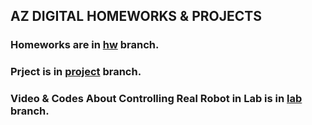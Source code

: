 ## AZ DIGITAL HOMEWORKS & PROJECTS
### Homeworks are in [hw](https://github.com/pooya79/az_digital_hw/tree/hw 'Homeworks branch') branch.
### Prject is in [project](https://github.com/pooya79/az_digital_hw/tree/project 'Project branch') branch.
### Video & Codes About Controlling Real Robot in Lab is in [lab](https://github.com/pooya79/az_digital_hw/tree/lab 'Lab branch') branch.
